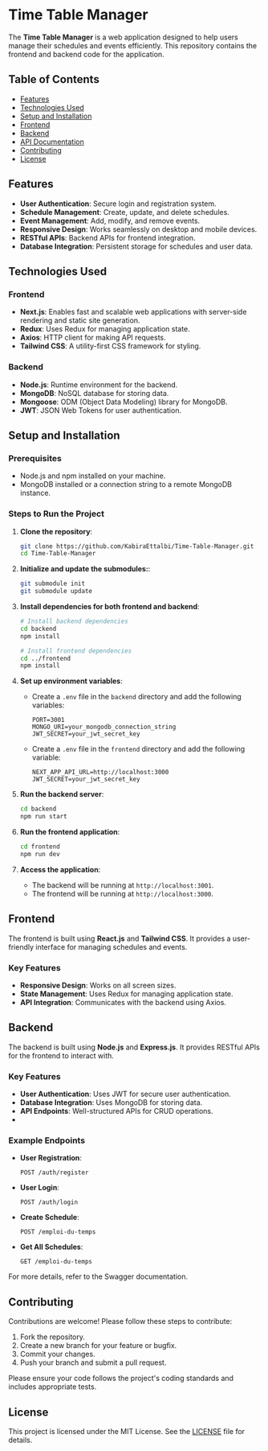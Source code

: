 
# Time Table Manager

The **Time Table Manager** is a web application designed to help users manage their schedules and events efficiently. This repository contains the frontend and backend code for the application.

## Table of Contents

- [Features](#features)
- [Technologies Used](#technologies-used)
- [Setup and Installation](#setup-and-installation)
- [Frontend](#frontend)
- [Backend](#backend)
- [API Documentation](#api-documentation)
- [Contributing](#contributing)
- [License](#license)

## Features

- **User Authentication**: Secure login and registration system.
- **Schedule Management**: Create, update, and delete schedules.
- **Event Management**: Add, modify, and remove events.
- **Responsive Design**: Works seamlessly on desktop and mobile devices.
- **RESTful APIs**: Backend APIs for frontend integration.
- **Database Integration**: Persistent storage for schedules and user data.

## Technologies Used

### Frontend
- **Next.js**: Enables fast and scalable web applications with server-side rendering and static site generation.
- **Redux**: Uses Redux for managing application state.
- **Axios**: HTTP client for making API requests.
- **Tailwind CSS**: A utility-first CSS framework for styling.

### Backend
- **Node.js**: Runtime environment for the backend.
- **MongoDB**: NoSQL database for storing data.
- **Mongoose**: ODM (Object Data Modeling) library for MongoDB.
- **JWT**: JSON Web Tokens for user authentication.

## Setup and Installation

### Prerequisites
- Node.js and npm installed on your machine.
- MongoDB installed or a connection string to a remote MongoDB instance.

### Steps to Run the Project

1. **Clone the repository**:
   ```bash
   git clone https://github.com/KabiraEttalbi/Time-Table-Manager.git
   cd Time-Table-Manager
   ```
2. **Initialize and update the submodules:**:
   ```bash
   git submodule init
   git submodule update
   ```

3. **Install dependencies for both frontend and backend**:
   ```bash
   # Install backend dependencies
   cd backend
   npm install

   # Install frontend dependencies
   cd ../frontend
   npm install
   ```

4. **Set up environment variables**:
   - Create a `.env` file in the `backend` directory and add the following variables:
     ```
     PORT=3001
     MONGO_URI=your_mongodb_connection_string
     JWT_SECRET=your_jwt_secret_key
     ```
   - Create a `.env` file in the `frontend` directory and add the following variable:
     ```
     NEXT_APP_API_URL=http://localhost:3000
     JWT_SECRET=your_jwt_secret_key
     ```

5. **Run the backend server**:
   ```bash
   cd backend
   npm run start
   ```

6. **Run the frontend application**:
   ```bash
   cd frontend
   npm run dev
   ```

7. **Access the application**:
   - The backend will be running at `http://localhost:3001`.
   - The frontend will be running at `http://localhost:3000`.

## Frontend

The frontend is built using **React.js** and **Tailwind CSS**. It provides a user-friendly interface for managing schedules and events.

### Key Features
- **Responsive Design**: Works on all screen sizes.
- **State Management**: Uses Redux for managing application state.
- **API Integration**: Communicates with the backend using Axios.

## Backend

The backend is built using **Node.js** and **Express.js**. It provides RESTful APIs for the frontend to interact with.

### Key Features
- **User Authentication**: Uses JWT for secure user authentication.
- **Database Integration**: Uses MongoDB for storing data.
- **API Endpoints**: Well-structured APIs for CRUD operations.
- 
### Example Endpoints

- **User Registration**:
  ```
  POST /auth/register
  ```

- **User Login**:
  ```
  POST /auth/login
  ```

- **Create Schedule**:
  ```
  POST /emploi-du-temps
  ```

- **Get All Schedules**:
  ```
  GET /emploi-du-temps
  ```

For more details, refer to the Swagger documentation.

## Contributing

Contributions are welcome! Please follow these steps to contribute:

1. Fork the repository.
2. Create a new branch for your feature or bugfix.
3. Commit your changes.
4. Push your branch and submit a pull request.

Please ensure your code follows the project's coding standards and includes appropriate tests.

## License

This project is licensed under the MIT License. See the [LICENSE](LICENSE) file for details.
